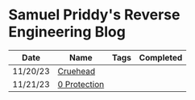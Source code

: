 # Samuel Priddy's Reverse Engineering Blog

| Date | Name | Tags | Completed |
|------|------|------|-----------|
|11/20/23|[Cruehead](https://github.com/samuelpriddy/Reverse-Engineering.github.io/blob/main/cruehead.md)|  |  |
|11/21/23|[0 Protection](https://github.com/samuelpriddy/Reverse-Engineering.github.io/blob/main/0-Protection.md)| | |
